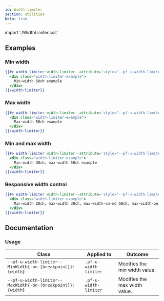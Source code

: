 ```yaml
---
id: Width limiter
section: utilities
beta: true
---
```


import './WidthLimiter.css'

## Examples

### Min width
```hbs
{{#> width-limiter width-limiter--attribute='style="--pf-u-width-limiter--MinWidth: 50ch;"'}}
  <div class="width-limiter-example">
    Min-width 50ch example
  </div>
{{/width-limiter}}
```

### Max width
```hbs
{{#> width-limiter width-limiter--attribute='style="--pf-u-width-limiter--MaxWidth: 50ch;"'}}
  <div class="width-limiter-example">
    Max-width 50ch example
  </div>
{{/width-limiter}}
```

### Min and max width
```hbs
{{#> width-limiter width-limiter--attribute='style="--pf-u-width-limiter--MinWidth: 30ch; --pf-u-width-limiter--MaxWidth: 50ch;"'}}
  <div class="width-limiter-example">
    Min-width 30ch, max-width 50ch example
  </div>
{{/width-limiter}}
```

### Responsive width control
```hbs
{{#> width-limiter width-limiter--attribute='style="--pf-u-width-limiter--MinWidth: 20ch; --pf-u-width-limiter--MaxWidth: 30ch; --pf-u-width-limiter--MaxWidth-on-md: 50ch; --pf-u-width-limiter--MaxWidth-on-xl: 70ch;"'}}
  <div class="width-limiter-example">
    Min-width 20ch, max-width 30ch, max-width-on-md 50ch, max-width-on-xl 70ch example
  </div>
{{/width-limiter}}
```

## Documentation

### Usage

| Class                                                       | Applied to            | Outcome                       |
| ----------------------------------------------------------- | --------------------- | ----------------------------- |
| `--pf-u-width-limiter--MinWidth{-on-[breakpoint]}: {width}` | `.pf-u-width-limiter` | Modifies the min width value. |
| `--pf-u-width-limiter--MaxWidth{-on-[breakpoint]}: {width}` | `.pf-u-width-limiter` | Modifies the max width value. |
